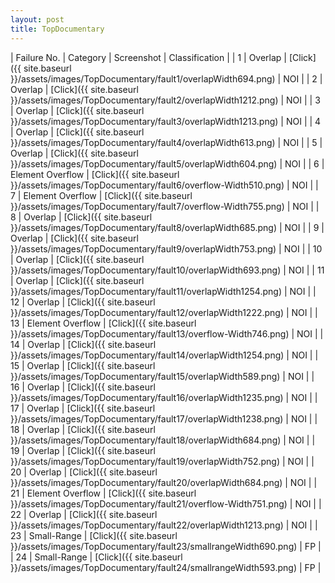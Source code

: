 ```yaml
---
layout: post
title: TopDocumentary
---
```

| Failure No. | Category | Screenshot | Classification |
| 1 | Overlap | [Click]({{ site.baseurl }}/assets/images/TopDocumentary/fault1/overlapWidth694.png) | NOI |
| 2 | Overlap | [Click]({{ site.baseurl }}/assets/images/TopDocumentary/fault2/overlapWidth1212.png) | NOI |
| 3 | Overlap | [Click]({{ site.baseurl }}/assets/images/TopDocumentary/fault3/overlapWidth1213.png) | NOI |
| 4 | Overlap | [Click]({{ site.baseurl }}/assets/images/TopDocumentary/fault4/overlapWidth613.png) | NOI |
| 5 | Overlap | [Click]({{ site.baseurl }}/assets/images/TopDocumentary/fault5/overlapWidth604.png) | NOI |
| 6 | Element Overflow | [Click]({{ site.baseurl }}/assets/images/TopDocumentary/fault6/overflow-Width510.png) | NOI |
| 7 | Element Overflow | [Click]({{ site.baseurl }}/assets/images/TopDocumentary/fault7/overflow-Width755.png) | NOI |
| 8 | Overlap | [Click]({{ site.baseurl }}/assets/images/TopDocumentary/fault8/overlapWidth685.png) | NOI |
| 9 | Overlap | [Click]({{ site.baseurl }}/assets/images/TopDocumentary/fault9/overlapWidth753.png) | NOI |
| 10 | Overlap | [Click]({{ site.baseurl }}/assets/images/TopDocumentary/fault10/overlapWidth693.png) | NOI |
| 11 | Overlap | [Click]({{ site.baseurl }}/assets/images/TopDocumentary/fault11/overlapWidth1254.png) | NOI |
| 12 | Overlap | [Click]({{ site.baseurl }}/assets/images/TopDocumentary/fault12/overlapWidth1222.png) | NOI |
| 13 | Element Overflow | [Click]({{ site.baseurl }}/assets/images/TopDocumentary/fault13/overflow-Width746.png) | NOI |
| 14 | Overlap | [Click]({{ site.baseurl }}/assets/images/TopDocumentary/fault14/overlapWidth1254.png) | NOI |
| 15 | Overlap | [Click]({{ site.baseurl }}/assets/images/TopDocumentary/fault15/overlapWidth589.png) | NOI |
| 16 | Overlap | [Click]({{ site.baseurl }}/assets/images/TopDocumentary/fault16/overlapWidth1235.png) | NOI |
| 17 | Overlap | [Click]({{ site.baseurl }}/assets/images/TopDocumentary/fault17/overlapWidth1238.png) | NOI |
| 18 | Overlap | [Click]({{ site.baseurl }}/assets/images/TopDocumentary/fault18/overlapWidth684.png) | NOI |
| 19 | Overlap | [Click]({{ site.baseurl }}/assets/images/TopDocumentary/fault19/overlapWidth752.png) | NOI |
| 20 | Overlap | [Click]({{ site.baseurl }}/assets/images/TopDocumentary/fault20/overlapWidth684.png) | NOI |
| 21 | Element Overflow | [Click]({{ site.baseurl }}/assets/images/TopDocumentary/fault21/overflow-Width751.png) | NOI |
| 22 | Overlap | [Click]({{ site.baseurl }}/assets/images/TopDocumentary/fault22/overlapWidth1213.png) | NOI |
| 23 | Small-Range | [Click]({{ site.baseurl }}/assets/images/TopDocumentary/fault23/smallrangeWidth690.png) | FP |
| 24 | Small-Range | [Click]({{ site.baseurl }}/assets/images/TopDocumentary/fault24/smallrangeWidth593.png) | FP |
